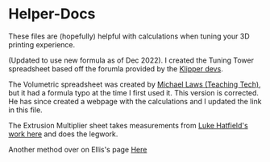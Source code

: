 # Helper-Docs

These files are (hopefully) helpful with calculations when tuning your 3D printing experience.

(Updated to use new formula as of Dec 2022). I created the Tuning Tower spreadsheet based off the forumla provided by the [Klipper devs](https://github.com/KevinOConnor/klipper).

The Volumetric spreadsheet was created by [Michael Laws (Teaching Tech)](https://teachingtechyt.github.io/), but it had a formula typo at the time
I first used it. This version is corrected. He has since created a webpage with the calculations and I updated the link in this file.

The Extrusion Multiplier sheet takes measurements from [Luke Hatfield's work here](https://www.thingiverse.com/thing:3220015) and does the legwork.

Another method over on Ellis's page [Here](https://ellis3dp.com/Print-Tuning-Guide/articles/extrusion_multiplier.html)

